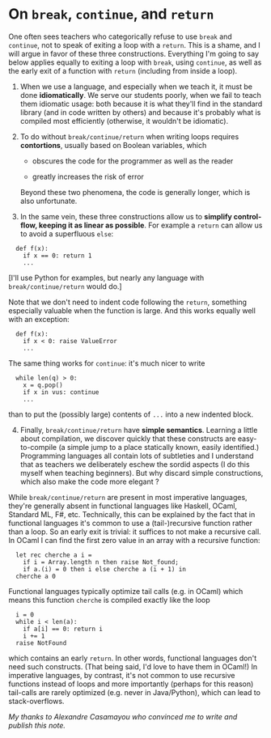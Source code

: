 # On `break`, `continue`, and `return`

One often sees teachers who categorically refuse to use `break` and
`continue`, not to speak of exiting a loop with a `return`.  This is a
shame, and I will argue in favor of these three constructions.
Everything I'm going to say below applies equally to exiting a loop
with `break`, using `continue`, as well as the early exit of a
function with `return` (including from inside a loop).

1. When we use a language, and especially when we teach it, it must be
  done **idiomatically**.  We serve our students poorly, when we fail
  to teach them idiomatic usage: both because it is what they'll find
  in the standard library (and in code written by others) and because
  it's probably what is compiled most efficiently (otherwise, it
  wouldn't be idiomatic).

2. To do without `break/continue/return` when writing loops requires
   **contortions**, usually based on Boolean variables, which

	* obscures the code for the programmer as well as the reader
	
	* greatly increases the risk of error

   Beyond these two phenomena, the code is generally longer, which is
   also unfortunate.

3. In the same vein, these three constructions allow us to **simplify
   control-flow, keeping it as linear as possible**.  For example a
   `return` can allow us to avoid a superfluous `else`:

```
  def f(x):
    if x == 0: return 1
    ...
```

[I'll use Python for examples, but nearly any language with `break/continue/return` would do.] 

   Note that we don't need to indent code following the `return`,
   something especially valuable when the function is large.  And this
   works equally well with an exception:

```
  def f(x):
    if x < 0: raise ValueError
    ...
```

   The same thing works for `continue`: it's much nicer to write

```
  while len(q) > 0:
    x = q.pop()
    if x in vus: continue
    ...
```

   than to put the (possibly large) contents of `...` into a new
   indented block.

4. Finally, `break/continue/return` have **simple semantics**.
   Learning a little about compilation, we discover quickly that these
   constructs are easy-to-compile (a simple jump to a place statically
   known, easily identified.)  Programming languages all contain lots
   of subtleties and I understand that as teachers we deliberately
   eschew the sordid aspects (I do this myself when teaching
   beginners). But why discard simple constructions, which also make
   the code more elegant ?

While `break/continue/return` are present in most imperative
languages, they're generally absent in functional languages like
Haskell, OCaml, Standard ML, F#, etc.  Technically, this can be
explained by the fact that in functional languages it's common to use
a (tail-)recursive function rather than a loop.  So an early exit is
trivial: it suffices to not make a recursive call.  In OCaml I can
find the first zero value in an array with a recursive function:

```
  let rec cherche a i =
    if i = Array.length n then raise Not_found;
    if a.(i) = 0 then i else cherche a (i + 1) in
  cherche a 0
```

Functional languages typically optimize tail calls (e.g. in OCaml)
which means this function `cherche` is compiled exactly like the loop

```
  i = 0
  while i < len(a):
    if a[i] == 0: return i
    i += 1
  raise NotFound
```

which contains an early `return`.  In other words, functional
languages don't need such constructs. (That being said, I'd love to
have them in OCaml!)  In imperative languages, by contrast, it's not
common to use recursive functions instead of loops and more
importantly (perhaps for this reason) tail-calls are rarely optimized
(e.g. never in Java/Python), which can lead to stack-overflows.


*My thanks to Alexandre Casamayou who convinced me to write and
publish this note.*
